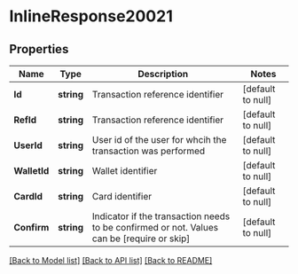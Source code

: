# InlineResponse20021

## Properties
Name | Type | Description | Notes
------------ | ------------- | ------------- | -------------
**Id** | **string** | Transaction reference identifier | [default to null]
**RefId** | **string** | Transaction reference identifier | [default to null]
**UserId** | **string** | User id of the user for whcih the transaction was performed | [default to null]
**WalletId** | **string** | Wallet identifier | [default to null]
**CardId** | **string** | Card identifier | [default to null]
**Confirm** | **string** | Indicator if the transaction needs to be confirmed or not. Values can be [require or skip] | [default to null]

[[Back to Model list]](../README.md#documentation-for-models) [[Back to API list]](../README.md#documentation-for-api-endpoints) [[Back to README]](../README.md)

